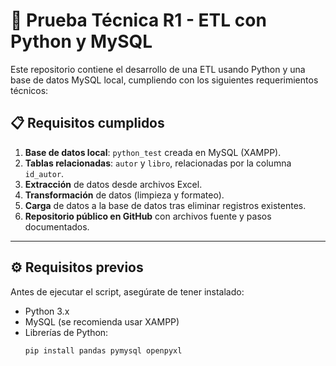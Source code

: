 # 🧪 Prueba Técnica R1 - ETL con Python y MySQL

Este repositorio contiene el desarrollo de una ETL usando Python y una base de datos MySQL local, cumpliendo con los siguientes requerimientos técnicos:

## 📋 Requisitos cumplidos

1. **Base de datos local**: `python_test` creada en MySQL (XAMPP).
2. **Tablas relacionadas**: `autor` y `libro`, relacionadas por la columna `id_autor`.
3. **Extracción** de datos desde archivos Excel.
4. **Transformación** de datos (limpieza y formateo).
5. **Carga** de datos a la base de datos tras eliminar registros existentes.
6. **Repositorio público en GitHub** con archivos fuente y pasos documentados.

---

## ⚙️ Requisitos previos

Antes de ejecutar el script, asegúrate de tener instalado:

- Python 3.x
- MySQL (se recomienda usar XAMPP)
- Librerías de Python:
  ```bash
  pip install pandas pymysql openpyxl
